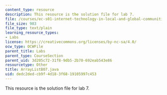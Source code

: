 ```yaml
---
content_type: resource
description: This resource is the solution file for lab 7.
file: /courses/ec-s01-internet-technology-in-local-and-global-communities-spring-2005-summer-2005/dedc2dedcb9f4d183f6819105997c453_ArrayListB07.java
file_size: 983
file_type: text/plain
learning_resource_types:
- Labs
license: https://creativecommons.org/licenses/by-nc-sa/4.0/
ocw_type: OCWFile
parent_title: Labs
parent_type: CourseSection
parent_uid: 3d205c72-31f8-9db5-2b70-692eab543e86
resourcetype: Other
title: ArrayListB07.java
uid: dedc2ded-cb9f-4d18-3f68-19105997c453
---
```

This resource is the solution file for lab 7.